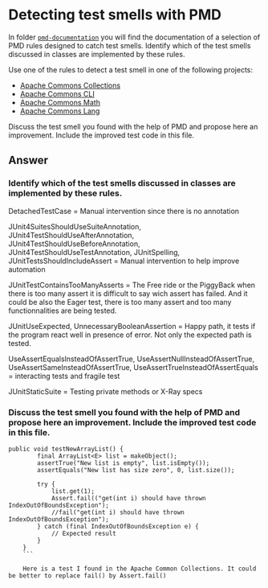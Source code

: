 # Detecting test smells with PMD

In folder [`pmd-documentation`](../pmd-documentation) you will find the documentation of a selection of PMD rules designed to catch test smells.
Identify which of the test smells discussed in classes are implemented by these rules.

Use one of the rules to detect a test smell in one of the following projects:

- [Apache Commons Collections](https://github.com/apache/commons-collections)
- [Apache Commons CLI](https://github.com/apache/commons-cli)
- [Apache Commons Math](https://github.com/apache/commons-math)
- [Apache Commons Lang](https://github.com/apache/commons-lang)

Discuss the test smell you found with the help of PMD and propose here an improvement.
Include the improved test code in this file.

## Answer

### Identify which of the test smells discussed in classes are implemented by these rules.

DetachedTestCase = Manual intervention since there is no annotation


JUnit4SuitesShouldUseSuiteAnnotation,
JUnit4TestShouldUseAfterAnnotation, JUnit4TestShouldUseBeforeAnnotation,
JUnit4TestShouldUseTestAnnotation,
JUnitSpelling,
JUnitTestsShouldIncludeAssert
= Manual intervention to help improve automation


JUnitTestContainsTooManyAsserts = The Free ride or the PiggyBack when there is too many assert it is difficult to say wich assert has failed. And it could be also the Eager test, there is too many assert and too many functionnalities are being tested.

JUnitUseExpected,
UnnecessaryBooleanAssertion
= Happy path, it tests if the program react well in presence of error. Not only the expected path is tested.

UseAssertEqualsInsteadOfAssertTrue,
UseAssertNullInsteadOfAssertTrue,
UseAssertSameInsteadOfAssertTrue,
UseAssertTrueInsteadOfAssertEquals
= interacting tests and fragile test

JUnitStaticSuite = Testing private methods or X-Ray specs


 
### Discuss the test smell you found with the help of PMD and propose here an improvement. Include the improved test code in this file.


```
public void testNewArrayList() {
        final ArrayList<E> list = makeObject();
        assertTrue("New list is empty", list.isEmpty());
        assertEquals("New list has size zero", 0, list.size());

        try {
            list.get(1);
            Assert.fail(("get(int i) should have thrown IndexOutOfBoundsException");
            //fail("get(int i) should have thrown IndexOutOfBoundsException");
        } catch (final IndexOutOfBoundsException e) {
            // Expected result
        }
    }
    ```
    
    Here is a test I found in the Apache Common Collections. It could be better to replace fail() by Assert.fail()
    
    
